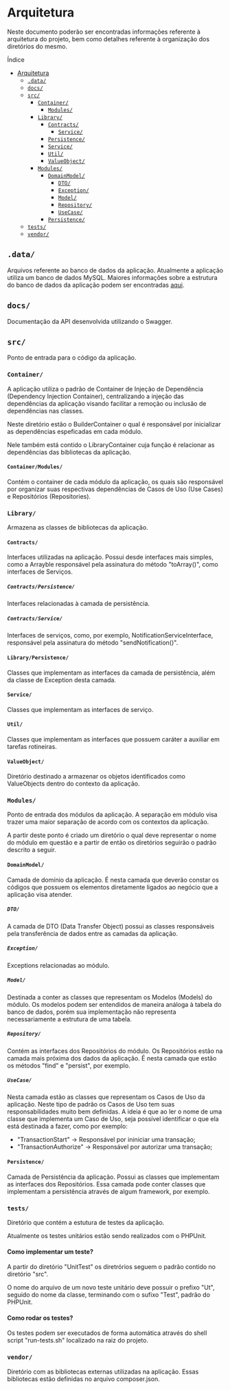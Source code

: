 # Arquitetura

Neste documento poderão ser encontradas informações referente à arquitetura do projeto, bem como detalhes referente à organização dos diretórios do mesmo.

Índice
- [Arquitetura](#arquitetura)
  - [`.data/`](#data)
  - [`docs/`](#data)
  - [`src/`](#src)
    - [`Container/`](#container)
      - [`Modules/`](#container-modules)
    - [`Library/`](#library)
      - [`Contracts/`](#contracts)
        - [`Service/`](#contracts-service)
      - [`Persistence/`](#library-persistence)
      - [`Service/`](#service)
      - [`Util/`](#util)
      - [`ValueObject/`](#valueobject)
    - [`Modules/`](#modules)
      - [`DomainModel/`](#domainmodel)
        - [`DTO/`](#dto)
        - [`Exception/`](#exception)
        - [`Model/`](#model)
        - [`Repository/`](#repository)
        - [`UseCase/`](#usecase)
      - [`Persistence/`](#persistence)
  - [`tests/`](#tests)
  - [`vendor/`](#vendor)
        
## `.data/`
Arquivos referente ao banco de dados da aplicação.
Atualmente a aplicação utiliza um banco de dados MySQL.
Maiores informações sobre a estrutura do banco de dados da aplicação podem ser encontradas [aqui](DATABASE.md).

## `docs/`
Documentação da API desenvolvida utilizando o Swagger.

## `src/`
Ponto de entrada para o código da aplicação.

### `Container/`
A aplicação utiliza o padrão de Container de Injeção de Dependência (Dependency Injection Container), centralizando a injeção das dependências da aplicação visando facilitar a remoção ou inclusão de dependências nas classes.

Neste diretório estão o BuilderContainer o qual é responsável por inicializar as dependências espeficadas em cada módulo.

Nele também está contido o LibraryContainer cuja função é relacionar as dependências das bibliotecas da aplicação.

#### `Container/Modules/`
Contém o container de cada módulo da aplicação, os quais são responsável por organizar suas respectivas dependências de Casos de Uso (Use Cases) e Repositórios (Repositories).

### `Library/`
Armazena as classes de bibliotecas da aplicação.

#### `Contracts/`
Interfaces utilizadas na aplicação. Possui desde interfaces mais simples, como a Arrayble responsável pela assinatura do método "toArray()", como interfaces de Serviços.

##### `Contracts/Persistence/`
Interfaces relacionadas à camada de persistência.

##### `Contracts/Service/`
Interfaces de serviços, como, por exemplo, NotificationServiceInterface, responsável pela assinatura do método "sendNotification()".

#### `Library/Persistence/`
Classes que implementam as interfaces da camada de persistência, além da classe de Exception desta camada.

#### `Service/`
Classes que implementam as interfaces de serviço.

#### `Util/`
Classes que implementam as interfaces que possuem caráter a auxiliar em tarefas rotineiras.

#### `ValueObject/`
Diretório destinado a armazenar os objetos identificados como ValueObjects dentro do contexto da aplicação.

### `Modules/`
Ponto de entrada dos módulos da aplicação. A separação em módulo visa trazer uma maior separação de acordo com os contextos da aplicação.

A partir deste ponto é criado um diretório o qual deve representar o nome do módulo em questão e a partir de então os diretórios seguirão o padrão descrito a seguir.

#### `DomainModel/`
Camada de domínio da aplicação. É nesta camada que deverão constar os códigos que possuem os elementos diretamente ligados ao negócio que a aplicação visa atender.

##### `DTO/`
A camada de DTO (Data Transfer Object) possui as classes responsáveis pela transferência de dados entre as camadas da aplicação.

##### `Exception/`
Exceptions relacionadas ao módulo.

##### `Model/`
Destinada a conter as classes que representam os Modelos (Models) do módulo. Os modelos podem ser entendidos de maneira análoga à tabela do banco de dados, porém sua implementação não representa necessariamente a estrutura de uma tabela.

##### `Repository/`
Contém as interfaces dos Repositórios do módulo. Os Repositórios estão na camada mais próxima dos dados da aplicação. É nesta camada que estão os métodos "find" e "persist", por exemplo.

##### `UseCase/`
Nesta camada estão as classes que representam os Casos de Uso da aplicação. Neste tipo de padrão os Casos de Uso tem suas responsabilidades muito bem definidas. A ideia é que ao ler o nome de uma classe que implementa um Caso de Uso, seja possível identificar o que ela está destinada a fazer, como por exemplo:

- "TransactionStart" -> Responsável por ininiciar uma transação;
- "TransactionAuthorize" -> Responsável por autorizar uma transação;

#### `Persistence/`
Camada de Persistência da aplicação. Possui as classes que implementam as interfaces dos Repositórios. Essa camada pode conter classes que implementam a persistência através de algum framework, por exemplo.

### `tests/`
Diretório que contém a estutura de testes da aplicação.

Atualmente os testes unitários estão sendo realizados com o PHPUnit.

#### Como implementar um teste?
A partir do diretório "UnitTest" os diretrórios seguem o padrão contido no diretório "src".

O nome do arquivo de um novo teste unitário deve possuir o prefixo "Ut", seguido do nome da classe, terminando com o sufixo "Test", padrão do PHPUnit.

#### Como rodar os testes?
Os testes podem ser executados de forma automática através do shell script "run-tests.sh" localizado na raiz do projeto.

### `vendor/`
Diretório com as bibliotecas externas utilizadas na aplicação. Essas bibliotecas estão definidas no arquivo composer.json.